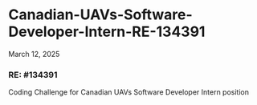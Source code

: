 # Canadian-UAVs-Software-Developer-Intern-RE-134391
March 12, 2025
### RE: #134391
Coding Challenge for Canadian UAVs Software Developer Intern position
